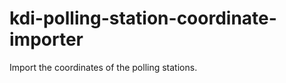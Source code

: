 kdi-polling-station-coordinate-importer
=======================================

Import the coordinates of the polling stations.

